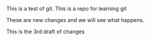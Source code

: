 This is a test of git.
This is a repo for learning git

These are new changes and we will see what happens. 

This is the 3rd draft of changes
